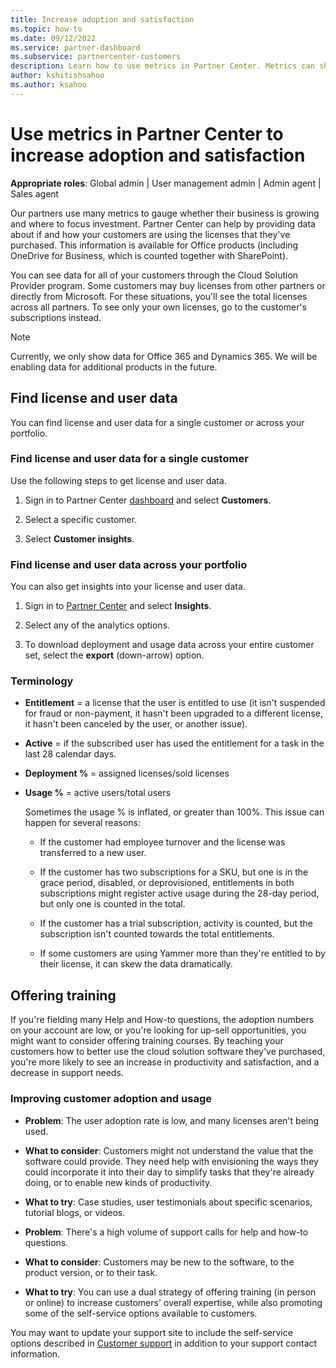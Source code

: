 ```yaml
---
title: Increase adoption and satisfaction
ms.topic: how-to
ms.date: 09/12/2022
ms.service: partner-dashboard
ms.subservice: partnercenter-customers
description: Learn how to use metrics in Partner Center. Metrics can show if your business is growing, how customers use their licenses, and where to focus investment.
author: kshitishsahoo 
ms.author: ksahoo
---
```


# Use metrics in Partner Center to increase adoption and satisfaction

**Appropriate roles**: Global admin | User management admin | Admin agent | Sales agent

Our partners use many metrics to gauge whether their business is growing and where to focus investment. Partner Center can help by providing data about if and how your customers are using the licenses that they've purchased. This information is available for Office products (including OneDrive for Business, which is counted together with SharePoint).

You can see data for all of your customers through the Cloud Solution Provider program. Some customers may buy licenses from other partners or directly from Microsoft. For these situations, you'll see the total licenses across all partners. To see only your own licenses, go to the customer's subscriptions instead.

> [!NOTE]
> Currently, we only show data for Office 365 and Dynamics 365. We will be enabling data for additional products in the future.

## Find license and user data

You can find license and user data for a single customer or across your portfolio.

### Find license and user data for a single customer

Use the following steps to get license and user data.

1. Sign in to Partner Center [dashboard](https://partner.microsoft.com/dashboard/home) and select **Customers**.

2. Select a specific customer.

3. Select **Customer insights**.

### Find license and user data across your portfolio

You can also get insights into your license and user data.

1. Sign in to [Partner Center](https://partner.microsoft.com/dashboard/home) and select **Insights**.

2. Select any of the analytics options.

3. To download deployment and usage data across your entire customer set, select the **export** (down-arrow) option.

### Terminology

- **Entitlement** = a license that the user is entitled to use (it isn't suspended for fraud or non-payment, it hasn't been upgraded to a different license, it hasn't been canceled by the user, or another issue).

- **Active** = if the subscribed user has used the entitlement for a task in the last 28 calendar days.

- **Deployment %** = assigned licenses/sold licenses

- **Usage %** = active users/total users

   Sometimes the usage % is inflated, or greater than 100%. This issue can happen for several reasons:

  - If the customer had employee turnover and the license was transferred to a new user.

  - If the customer has two subscriptions for a SKU, but one is in the grace period, disabled, or deprovisioned, entitlements in both subscriptions might register active usage during the 28-day period, but only one is counted in the total.

  - If the customer has a trial subscription, activity is counted, but the subscription isn't counted towards the total entitlements.

  - If some customers are using Yammer more than they're entitled to by their license, it can skew the data dramatically.

## Offering training

If you're fielding many Help and How-to questions, the adoption numbers on your account are low, or you're looking for up-sell opportunities, you might want to consider offering training courses. By teaching your customers how to better use the cloud solution software they've purchased, you're more likely to see an increase in productivity and satisfaction, and a decrease in support needs.

### Improving customer adoption and usage

- **Problem**: The user adoption rate is low, and many licenses aren't being used.

- **What to consider**: Customers might not understand the value that the software could provide. They need help with envisioning the ways they could incorporate it into their day to simplify tasks that they're already doing, or to enable new kinds of productivity.

- **What to try**: Case studies, user testimonials about specific scenarios, tutorial blogs, or videos.

- **Problem**: There's a high volume of support calls for help and how-to questions.

- **What to consider**: Customers may be new to the software, to the product version, or to their task.

- **What to try**: You can use a dual strategy of offering training (in person or online) to increase customers' overall expertise, while also promoting some of the self-service options available to customers.

You may want to update your support site to include the self-service options described in [Customer support](customer-support.md) in addition to your support contact information.
